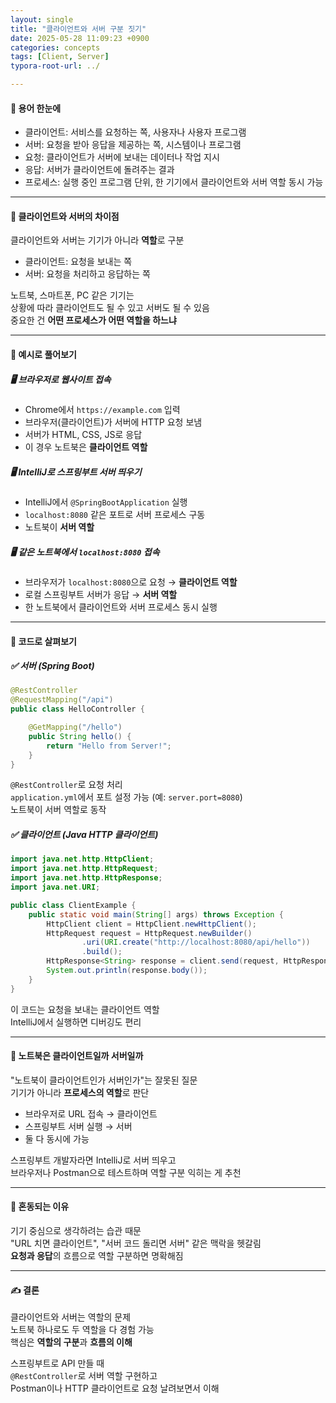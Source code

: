```yaml
---
layout: single
title: "클라이언트와 서버 구분 짓기"
date: 2025-05-28 11:09:23 +0900
categories: concepts
tags: [Client, Server]
typora-root-url: ../

---
```


#### 📌 용어 한눈에
- 클라이언트: 서비스를 요청하는 쪽, 사용자나 사용자 프로그램  
- 서버: 요청을 받아 응답을 제공하는 쪽, 시스템이나 프로그램  
- 요청: 클라이언트가 서버에 보내는 데이터나 작업 지시  
- 응답: 서버가 클라이언트에 돌려주는 결과  
- 프로세스: 실행 중인 프로그램 단위, 한 기기에서 클라이언트와 서버 역할 동시 가능  

---
#### 📌 클라이언트와 서버의 차이점
클라이언트와 서버는 기기가 아니라 **역할**로 구분  
- 클라이언트: 요청을 보내는 쪽  
- 서버: 요청을 처리하고 응답하는 쪽  

노트북, 스마트폰, PC 같은 기기는  
상황에 따라 클라이언트도 될 수 있고 서버도 될 수 있음  
중요한 건 **어떤 프로세스가 어떤 역할을 하느냐**  

---
#### 📌 예시로 풀어보기

##### 🖥️ 브라우저로 웹사이트 접속
- Chrome에서 `https://example.com` 입력  
- 브라우저(클라이언트)가 서버에 HTTP 요청 보냄  
- 서버가 HTML, CSS, JS로 응답  
- 이 경우 노트북은 **클라이언트 역할**  

##### 🖥️ IntelliJ로 스프링부트 서버 띄우기
- IntelliJ에서 `@SpringBootApplication` 실행  
- `localhost:8080` 같은 포트로 서버 프로세스 구동  
- 노트북이 **서버 역할**  

##### 🖥️ 같은 노트북에서 `localhost:8080` 접속
- 브라우저가 `localhost:8080`으로 요청 → **클라이언트 역할**  
- 로컬 스프링부트 서버가 응답 → **서버 역할**  
- 한 노트북에서 클라이언트와 서버 프로세스 동시 실행  

---
#### 📌 코드로 살펴보기

##### ✅ 서버 (Spring Boot)
```java
@RestController
@RequestMapping("/api")
public class HelloController {

    @GetMapping("/hello")
    public String hello() {
        return "Hello from Server!";
    }
}
```
`@RestController`로 요청 처리  
`application.yml`에서 포트 설정 가능 (예: `server.port=8080`)  
노트북이 서버 역할로 동작  

##### ✅ 클라이언트 (Java HTTP 클라이언트)
```java
import java.net.http.HttpClient;
import java.net.http.HttpRequest;
import java.net.http.HttpResponse;
import java.net.URI;

public class ClientExample {
    public static void main(String[] args) throws Exception {
        HttpClient client = HttpClient.newHttpClient();
        HttpRequest request = HttpRequest.newBuilder()
                .uri(URI.create("http://localhost:8080/api/hello"))
                .build();
        HttpResponse<String> response = client.send(request, HttpResponse.BodyHandlers.ofString());
        System.out.println(response.body());
    }
}
```
이 코드는 요청을 보내는 클라이언트 역할  
IntelliJ에서 실행하면 디버깅도 편리  

---
#### 📌 노트북은 클라이언트일까 서버일까
"노트북이 클라이언트인가 서버인가"는 잘못된 질문  
기기가 아니라 **프로세스의 역할**로 판단  
- 브라우저로 URL 접속 → 클라이언트  
- 스프링부트 서버 실행 → 서버  
- 둘 다 동시에 가능  

스프링부트 개발자라면 IntelliJ로 서버 띄우고  
브라우저나 Postman으로 테스트하며 역할 구분 익히는 게 추천  

---
#### 📌 혼동되는 이유
기기 중심으로 생각하려는 습관 때문  
"URL 치면 클라이언트", "서버 코드 돌리면 서버" 같은 맥락을 헷갈림  
**요청과 응답**의 흐름으로 역할 구분하면 명확해짐  

---
#### ✍ 결론
클라이언트와 서버는 역할의 문제  
노트북 하나로도 두 역할을 다 경험 가능  
핵심은 **역할의 구분**과 **흐름의 이해**  

스프링부트로 API 만들 때  
`@RestController`로 서버 역할 구현하고  
Postman이나 HTTP 클라이언트로 요청 날려보면서 이해  